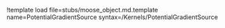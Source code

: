 !template load file=stubs/moose_object.md.template name=PotentialGradientSource syntax=/Kernels/PotentialGradientSource